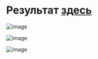 # Результат [здесь](https://obscure-tribble-wjj9jqpw54536r7-8000.app.github.dev)

![image](https://github.com/Ai10o/testrnds/assets/91592355/a5784446-02be-4572-acb0-6124aa245ab3)

![image](https://github.com/Ai10o/testrnds/assets/91592355/928d1c77-047b-449c-aed0-cd7806e59f95)

![image](https://github.com/Ai10o/testrnds/assets/91592355/c84299d1-7010-4e61-8856-4fcaeb2e6855)
